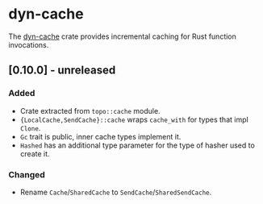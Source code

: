 # dyn-cache

The [dyn-cache](https://docs.rs/dyn-cache) crate provides incremental caching for Rust function
invocations.

<!-- categories: Added, Removed, Changed, Deprecated, Fixed, Security -->

## [0.10.0] - unreleased

### Added

- Crate extracted from `topo::cache` module.
- `{LocalCache,SendCache}::cache` wraps `cache_with` for types that impl `Clone`.
- `Gc` trait is public, inner cache types implement it.
- `Hashed` has an additional type parameter for the type of hasher used to create it.

### Changed

- Rename `Cache`/`SharedCache` to `SendCache`/`SharedSendCache`.
